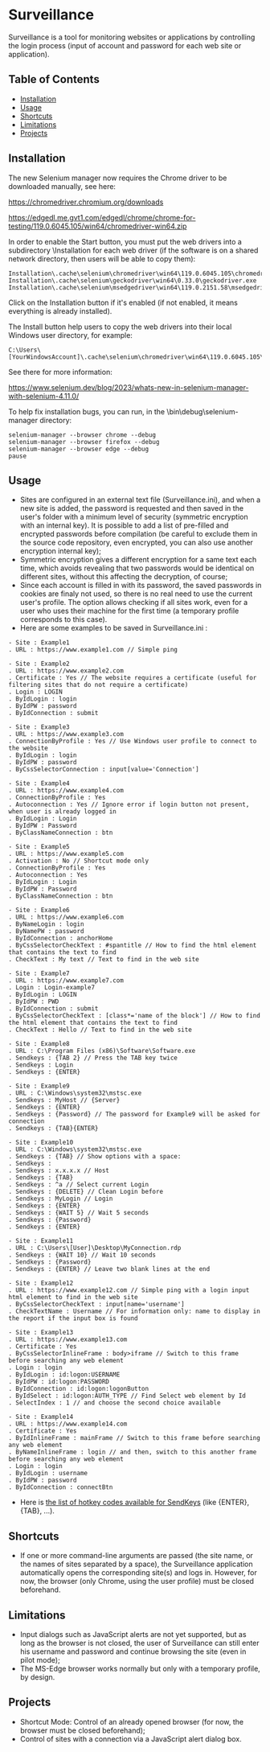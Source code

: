 # Surveillance

Surveillance is a tool for monitoring websites or applications by controlling the login process (input of account and password for each web site or application).

## Table of Contents
- [Installation](#installation)
- [Usage](#usage)
- [Shortcuts](#shortcuts)
- [Limitations](#limitations)
- [Projects](#projects)

## Installation

The new Selenium manager now requires the Chrome driver to be downloaded manually, see here:

https://chromedriver.chromium.org/downloads

https://edgedl.me.gvt1.com/edgedl/chrome/chrome-for-testing/119.0.6045.105/win64/chromedriver-win64.zip

In order to enable the Start button, you must put the web drivers into a subdirectory \Installation for each web driver (if the software is on a shared network directory, then users will be able to copy them):
```
Installation\.cache\selenium\chromedriver\win64\119.0.6045.105\chromedriver.exe
Installation\.cache\selenium\geckodriver\win64\0.33.0\geckodriver.exe
Installation\.cache\selenium\msedgedriver\win64\119.0.2151.58\msedgedriver.exe
```

Click on the Installation button if it's enabled (if not enabled, it means everything is already installed).

The Install button help users to copy the web drivers into their local Windows user directory, for example:

```
C:\Users\[YourWindowsAccount]\.cache\selenium\chromedriver\win64\119.0.6045.105\chromedriver.exe
```

See there for more information:

https://www.selenium.dev/blog/2023/whats-new-in-selenium-manager-with-selenium-4.11.0/

To help fix installation bugs, you can run, in the \bin\debug\selenium-manager directory:
```
selenium-manager --browser chrome --debug
selenium-manager --browser firefox --debug
selenium-manager --browser edge --debug
pause
```

## Usage

- Sites are configured in an external text file (Surveillance.ini), and when a new site is added, the password is requested and then saved in the user's folder with a minimum level of security (symmetric encryption with an internal key). It is possible to add a list of pre-filled and encrypted passwords before compilation (be careful to exclude them in the source code repository, even encrypted, you can also use another encryption internal key);
- Symmetric encryption gives a different encryption for a same text each time, which avoids revealing that two passwords would be identical on different sites, without this affecting the decryption, of course;
- Since each account is filled in with its password, the saved passwords in cookies are finaly not used, so there is no real need to use the current user's profile. The option allows checking if all sites work, even for a user who uses their machine for the first time (a temporary profile corresponds to this case).
- Here are some examples to be saved in Surveillance.ini :
```
- Site : Example1
. URL : https://www.example1.com // Simple ping

- Site : Example2
. URL : https://www.example2.com
. Certificate : Yes // The website requires a certificate (useful for filtering sites that do not require a certificate)
. Login : LOGIN
. ByIdLogin : login
. ByIdPW : password
. ByIdConnection : submit

- Site : Example3
. URL : https://www.example3.com
. ConnectionByProfile : Yes // Use Windows user profile to connect to the website
. ByIdLogin : login
. ByIdPW : password
. ByCssSelectorConnection : input[value='Connection']

- Site : Example4
. URL : https://www.example4.com
. ConnectionByProfile : Yes
. Autoconnection : Yes // Ignore error if login button not present, when user is already logged in
. ByIdLogin : Login
. ByIdPW : Password
. ByClassNameConnection : btn

- Site : Example5
. URL : https://www.example5.com
. Activation : No // Shortcut mode only
. ConnectionByProfile : Yes
. Autoconnection : Yes
. ByIdLogin : Login
. ByIdPW : Password
. ByClassNameConnection : btn

- Site : Example6
. URL : https://www.example6.com
. ByNameLogin : login
. ByNamePW : password
. ByIdConnection : anchorHome
. ByCssSelectorCheckText : #spantitle // How to find the html element that contains the text to find
. CheckText : My text // Text to find in the web site

- Site : Example7
. URL : https://www.example7.com
. Login : Login-example7
. ByIdLogin : LOGIN
. ByIdPW : PWD
. ByIdConnection : submit
. ByCssSelectorCheckText : [class*='name of the block'] // How to find the html element that contains the text to find
. CheckText : Hello // Text to find in the web site

- Site : Example8
. URL : C:\Program Files (x86)\Software\Software.exe
. Sendkeys : {TAB 2} // Press the TAB key twice
. Sendkeys : Login
. Sendkeys : {ENTER}

- Site : Example9
. URL : C:\Windows\system32\mstsc.exe
. Sendkeys : MyHost // {Server}
. Sendkeys : {ENTER}
. Sendkeys : {Password} // The password for Example9 will be asked for connection
. Sendkeys : {TAB}{ENTER}

- Site : Example10
. URL : C:\Windows\system32\mstsc.exe
. Sendkeys : {TAB} // Show options with a space:
. Sendkeys :  
. Sendkeys : x.x.x.x // Host
. Sendkeys : {TAB}
. Sendkeys : ^a // Select current Login
. Sendkeys : {DELETE} // Clean Login before
. Sendkeys : MyLogin // Login
. Sendkeys : {ENTER}
. Sendkeys : {WAIT 5} // Wait 5 seconds
. Sendkeys : {Password}
. Sendkeys : {ENTER}

- Site : Example11
. URL : C:\Users\[User]\Desktop\MyConnection.rdp
. Sendkeys : {WAIT 10} // Wait 10 seconds
. Sendkeys : {Password}
. Sendkeys : {ENTER} // Leave two blank lines at the end

- Site : Example12
. URL : https://www.example12.com // Simple ping with a login input html element to find in the web site
. ByCssSelectorCheckText : input[name='username']
. CheckTextName : Username // For information only: name to display in the report if the input box is found

- Site : Example13
. URL : https://www.example13.com
. Certificate : Yes
. ByCssSelectorInlineFrame : body>iframe // Switch to this frame before searching any web element
. Login : login
. ByIdLogin : id:logon:USERNAME
. ByIdPW : id:logon:PASSWORD
. ByIdConnection : id:logon:logonButton
. ByIdSelect : id:logon:AUTH_TYPE // Find Select web element by Id
. SelectIndex : 1 // and choose the second choice available

- Site : Example14
. URL : https://www.example14.com
. Certificate : Yes
. ByIdInlineFrame : mainFrame // Switch to this frame before searching any web element
. ByNameInlineFrame : login // and then, switch to this another frame before searching any web element
. Login : login
. ByIdLogin : username
. ByIdPW : password
. ByIdConnection : connectBtn

```
- Here is [the list of hotkey codes available for SendKeys](https://learn.microsoft.com/fr-fr/dotnet/api/system.windows.forms.sendkeys.send) (like {ENTER}, {TAB}, ...).

## Shortcuts

- If one or more command-line arguments are passed (the site name, or the names of sites separated by a space), the Surveillance application automatically opens the corresponding site(s) and logs in. However, for now, the browser (only Chrome, using the user profile) must be closed beforehand.

## Limitations

- Input dialogs such as JavaScript alerts are not yet supported, but as long as the browser is not closed, the user of Surveillance can still enter his username and password and continue browsing the site (even in pilot mode);
- The MS-Edge browser works normally but only with a temporary profile, by design.

## Projects

- Shortcut Mode: Control of an already opened browser (for now, the browser must be closed beforehand);
- Control of sites with a connection via a JavaScript alert dialog box.
